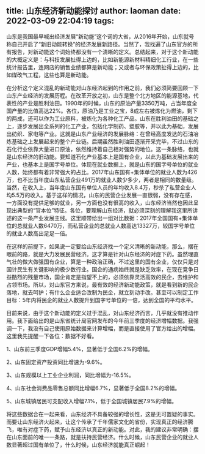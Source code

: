title: 山东经济新动能探讨
author: laoman
date: 2022-03-09 22:04:19
tags:
---
山东是我国最早喊出经济发展“新动能”这个词的大省，从2016年开始，山东就号称自己开启了“新旧动能转换”的经济发展新路径。当然了，我找遍了山东官方的所有报告，对新动能这个词始终都没有一个清晰的定义。总结起来，对于这个新动能的大概定义是：与科技发展扯得上边的，比如新能源新材料精细化工行业，在一些统计报告里，连网店的销售业绩都算是新动能；又或者与环保政策扯得上边的，比如煤改气工程，这些也算是新动能。



在分析这个定义混乱的新动能对山东经济起到的作用之前，我们必须简要回顾一下山东产业经济的发展历程。在改革开放之初，山东是整个北方地区的能源基地，代表性的产业是胜利油田。1990年的时候，山东的原油产量3350万吨，占当年度全国产量的比值高达22%。各位，原油乃是工业之宝，8成左右被炼化为燃油，剩下的两成，还可以作为工业原料，被炼化为各种化工产品。山东在胜利油田的基础之上，逐步发展出全系列的化工产业，包括化学制药、塑胶等，并以此为基础，发展出纺织、家电等产业。这就是山东产业经济的发展脉络：在曾经高度发达的石油冶炼基础之上发展起来的整个产业链。后期虽然胜利油田逐渐开采完毕，不过山东的石化行业依靠大量进口原油，依然维持着自己相对强势的地位。这一条脉络，也就是山东经济的旧动能。要知道石化产业基本上是国有企业，以此为基础发展出来的产业，也基本上是国字号单位。体现在就业数据上，就是山东的国字号单位的就业人数，始终都有着非常强大的占比。2017年山东国有+集体单位的就业人数为426万，也不比当年度山东私营企业491万的就业人数少多少，两者是相同的数量级。当然，在收入上，当年度山东国有单位人员的年均收入8.4万，秒杀了私营企业人均5.5万的收入。基于这样的情况，山东的民营企业发展一直很弱，没有存在感，一方面没有提供足够的就业，另一方面也没有很高的收入，山东经济当然也因此呈现出典型的“官本位”特征。各位，要理解山东经济，就必须深刻的理解我这里所讲述的这一条产业发展主线。这里顺带给出一组对比数据：2017年全国国有+集体单位的总就业人数6470万，而私营企业的总就业人数高达13327万，较国字号单位的就业人数高出足足一倍。



在这样的前提下，如果说一定要给山东经济找一个定义清晰的新动能，那么，摆在眼前的路，就是大力发展民营经济。这才算是针对山东经济的对症下药。虽然理直气壮的做大做强国有企业，算是一种政治正确，不过这里的国有企业，仅仅只是对国计民生有关键影响的极少数行业。国企的通病始终就是缺乏效率，在现在竞争日益酷烈的残量市场，国企肯定是指望不上的，必须依靠灵活高效的民企，去维护和占领市场。所以，对山东官方来说，最有效的经济新动能政策，就是看到新的民企落地，就去呵护；有什么企业适合改制为民企，就立刻动手改。甚至可以制定工作目标：5年内将民企的就业人数提升到国字号单位的一倍，达到全国的平均水平。



目前来说，由于这个新动能的定义过于混乱，对山东经济而言，几乎就没有推动作用。我下面给出的是山东省统计局官网发布的今年前三季度的经济增幅数据。我强调一下，我没有自己使用原始数据来计算增幅，而是直接使用了官方给出的增幅。这里我先提醒一下各位：数据不好看。

1、山东前三季度GDP增幅5.4%，显著低于全国6.2%的增幅。

2、山东固定资产投资同比增速为-9.6%。

3、山东规模以上工业企业利润，同比增幅为-16.5%。

4、山东社会消费品零售总额同比增幅6.7%，显著低于全国8.2%的增幅。

5、山东城镇居民可支配收入增幅7.1%，低于全国城镇居民7.9%的增幅。



将这些数据合在一起来看，山东经济不具备较强的增长性，这是无可置疑的事实。而要让山东经济火起来，让这个传承了千年儒家文化的省份，实现真正的经济腾飞，唯有对症下药，赋予山东经济以真正的新动能。对此，我的建议非常明确：摆在山东面前的唯一一条路，就是扶持民营经济。什么时候，山东民营企业的就业人数显著超过国有单位了，什么时候，山东经济就能真正崛起！

